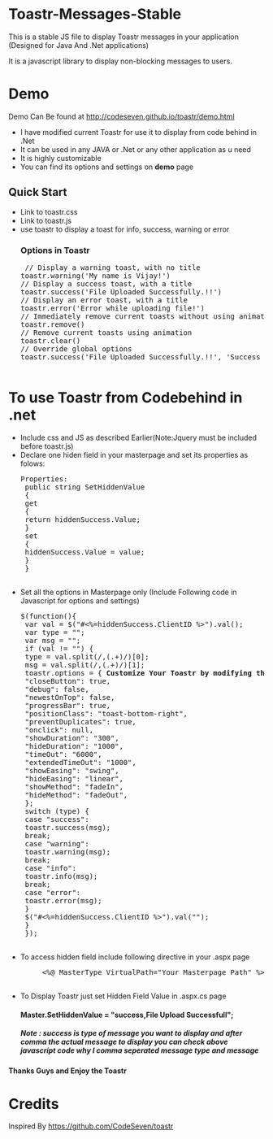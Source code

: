 # Toastr-Messages-Stable
This is a stable JS file to display Toastr messages in your application (Designed for Java And .Net applications)
<p>It is a javascript library to display non-blocking messages to users.</p>
<h1>Demo</h1>
<p>Demo Can Be found at <a href="http://codeseven.github.io/toastr/demo.html" target="_blank">http://codeseven.github.io/toastr/demo.html</a></p>
<ul>
<li>I have modified current Toastr for use it to display from code behind in .Net</li>
<li>It can be used in any JAVA or .Net or any other application as u need</li>
<li>It is highly customizable</li>
<li>You can find its options and settings on <strong>demo</strong> page</li>
</ul>
<h2>Quick Start</h2>
<ul>
<li>Link to toastr.css</li>
<li>Link to toastr.js
</li>
<li>use toastr to display a toast for info, success, warning or error
<h3>Options in Toastr</h3>
<pre> // Display a warning toast, with no title
toastr.warning('My name is Vijay!')
// Display a success toast, with a title
toastr.success('File Uploaded Successfully.!!')
// Display an error toast, with a title
toastr.error('Error while uploading file!')
// Immediately remove current toasts without using animation
toastr.remove()
// Remove current toasts using animation
toastr.clear()
// Override global options
toastr.success('File Uploaded Successfully.!!', 'Success Message', {timeOut: 5000})
 </pre>
</li>
</ul>
<h1>To use Toastr from Codebehind in .net</h1>
<ul>
<li>Include css and JS as described Earlier(Note:Jquery must be included before toastr.js)</li>
<li>Declare one hiden field in your masterpage and set its properties as folows:
<pre>Properties:
 public string SetHiddenValue
 {
 get
 {
 return hiddenSuccess.Value;
 }
 set
 {
 hiddenSuccess.Value = value;
 }
 }
 </pre>
</li>
<li>Set all the options in Masterpage only (Include Following code in Javascript for options and settings)
<pre>$(function(){
 var val = $("#&lt;%=hiddenSuccess.ClientID %&gt;").val();
 var type = "";
 var msg = "";
 if (val != "") {
 type = val.split(/,(.+)/)[0];
 msg = val.split(/,(.+)/)[1];
 toastr.options = { <strong>Customize Your Toastr by modifying these options</strong>
 "closeButton": true,
 "debug": false,
 "newestOnTop": false,
 "progressBar": true,
 "positionClass": "toast-bottom-right",
 "preventDuplicates": true,
 "onclick": null,
 "showDuration": "300",
 "hideDuration": "1000",
 "timeOut": "6000",
 "extendedTimeOut": "1000",
 "showEasing": "swing",
 "hideEasing": "linear",
 "showMethod": "fadeIn",
 "hideMethod": "fadeOut",
 };
 switch (type) {
 case "success":
 toastr.success(msg);
 break;
 case "warning":
 toastr.warning(msg);
 break;
 case "info":
 toastr.info(msg);
 break;
 case "error":
 toastr.error(msg);
 }
 $("#&lt;%=hiddenSuccess.ClientID %&gt;").val("");
 }
 });
 </pre>
</li>
<li>To access hidden field include following directive in your .aspx page
     <pre>
     &lt;%@ MasterType VirtualPath="Your Masterpage Path" %&gt;
    </pre></li>
    <li>To Display Toastr just set Hidden Field Value in .aspx.cs page
    <h4>Master.SetHiddenValue = "success,File Upload Successfull";</h4>
    <h5>Note : success is type of message you want to display and after comma the actual message to display you can check above javascript code why I comma seperated message type and message</h5></li>
  </ul>
</ul>
<b>Thanks Guys and Enjoy the Toastr</b>
<h1>Credits</h1>
<p>Inspired By <a href="https://github.com/CodeSeven/toastr" target="_blank">https://github.com/CodeSeven/toastr</a></p>
